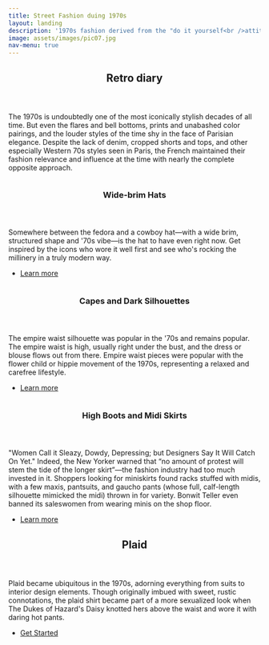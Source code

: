```yaml
---
title: Street Fashion duing 1970s
layout: landing
description: '1970s fashion derived from the "do it yourself<br />attitude of th hippie counter culture'
image: assets/images/pic07.jpg
nav-menu: true
---
```


<!-- Main -->
<div id="main">

<!-- One -->
<section id="one">
	<div class="inner">
		<header class="major">
			<h2>Retro diary</h2>
		</header>
		<p>The 1970s is undoubtedly one of the most iconically stylish decades of all time. But even the flares and bell bottoms, prints and unabashed color pairings, and the louder styles of the time shy in the face of Parisian elegance. Despite the lack of denim, cropped shorts and tops, and other especially Western 70s styles seen in Paris, the French maintained their fashion relevance and influence at the time with nearly the complete opposite approach.</p>
	</div>
</section>

<!-- Two -->
<section id="two" class="spotlights">
	<section>
		<a href="generic.html" class="image">
			<img src="{% link assets/images/pic08.jpg %}" alt="" data-position="center center" />
		</a>
		<div class="content">
			<div class="inner">
				<header class="major">
					<h3>Wide-brim Hats</h3>
				</header>
				<p>Somewhere between the fedora and a cowboy hat—with a wide brim, structured shape and '70s vibe—is the hat to have even right now. Get inspired by the icons who wore it well first and see who's rocking the millinery in a truly modern way.</p>
				<ul class="actions">
					<li><a href="generic.html" class="button">Learn more</a></li>
				</ul>
			</div>
		</div>
	</section>
	<section>
		<a href="generic.html" class="image">
			<img src="{% link assets/images/pic09.jpg %}" alt="" data-position="top center" />
		</a>
		<div class="content">
			<div class="inner">
				<header class="major">
					<h3>Capes and Dark Silhouettes</h3>
				</header>
				<p>The empire waist silhouette was popular in the '70s and remains popular. The empire waist is high, usually right under the bust, and the dress or blouse flows out from there. Empire waist pieces were popular with the flower child or hippie movement of the 1970s, representing a relaxed and carefree lifestyle.</p>
				<ul class="actions">
					<li><a href="generic.html" class="button">Learn more</a></li>
				</ul>
			</div>
		</div>
	</section>
	<section>
		<a href="generic.html" class="image">
			<img src="{% link assets/images/pic10.jpg %}" alt="" data-position="25% 25%" />
		</a>
		<div class="content">
			<div class="inner">
				<header class="major">
					<h3>High Boots and Midi Skirts</h3>
				</header>
				<p>"Women Call it Sleazy, Dowdy, Depressing; but Designers Say It Will Catch On Yet." Indeed, the New Yorker warned that “no amount of protest will stem the tide of the longer skirt”—the fashion industry had too much invested in it. Shoppers looking for miniskirts found racks stuffed with midis, with a few maxis, pantsuits, and gaucho pants (whose full, calf-length silhouette mimicked the midi) thrown in for variety. Bonwit Teller even banned its saleswomen from wearing minis on the shop floor.</p>
				<ul class="actions">
					<li><a href="generic.html" class="button">Learn more</a></li>
				</ul>
			</div>
		</div>
	</section>
</section>

<!-- Three -->
<section id="three">
	<div class="inner">
		<header class="major">
			<h2>Plaid</h2>
		</header>
		<p>Plaid became ubiquitous in the 1970s, adorning everything from suits to interior design elements. Though originally imbued with sweet, rustic connotations, the plaid shirt became part of a more sexualized look when The Dukes of Hazard's Daisy knotted hers above the waist and wore it with daring hot pants.</p>
		<ul class="actions">
			<li><a href="generic.html" class="button next">Get Started</a></li>
		</ul>
	</div>
</section>

</div>
